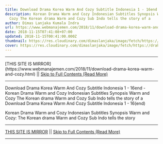 ```yaml
---
title: Download Drama Korea Warm And Cozy Subtitle Indonesia 1 - 16end
description: Korean Drama Warm and Cozy Indonesian Subtitles Synopsis Warm and
  Cozy The Korean drama Warm and Cozy Sub Indo tells the story of a
author: Dimas Lanjaka Kumala Indra
url: https://www.webmanajemen.com/2018/11/download-drama-korea-warm-and-cozy.html
date: 2018-11-15T07:41:08+07:00
updated: 2018-11-15T00:41:00.000Z
thumbnail: https://res.cloudinary.com/dimaslanjaka/image/fetch/https://drakorstation.com/wp-content/uploads/2018/11/Warm-and-Cozy-Subtitle-Indonesia.jpg
cover: https://res.cloudinary.com/dimaslanjaka/image/fetch/https://drakorstation.com/wp-content/uploads/2018/11/Warm-and-Cozy-Subtitle-Indonesia.jpg
---
```


<hr/> [THIS SITE IS MIRROR](https://www.webmanajemen.com/2018/11/download-drama-korea-warm-and-cozy.html) || <a href="https://www.webmanajemen.com/2018/11/download-drama-korea-warm-and-cozy.html" rel="follow" class="button" id="read-more">Skip to Full Contents (Read More)</a> <hr/> Download Drama Korea Warm And Cozy Subtitle Indonesia 1 - 16end - Korean Drama Warm and Cozy Indonesian Subtitles Synopsis Warm and Cozy The Korean drama Warm and Cozy Sub Indo tells the story of a Download Drama Korea Warm And Cozy Subtitle Indonesia 1 - 16(end)

 Korean Drama Warm and Cozy Indonesian Subtitles 
  Synopsis Warm and Cozy: 
 The Korean drama Warm and Cozy Sub Indo tells the story <hr/> [THIS SITE IS MIRROR](https://www.webmanajemen.com/2018/11/download-drama-korea-warm-and-cozy.html) || <a href="https://www.webmanajemen.com/2018/11/download-drama-korea-warm-and-cozy.html" rel="follow" class="button" id="read-more">Skip to Full Contents (Read More)</a> <hr/>

<script>
    if (location.host.includes('dimaslanjaka12')) {
      location.replace('https://www.webmanajemen.com/2018/11/download-drama-korea-warm-and-cozy.html');
    }
  </script>
